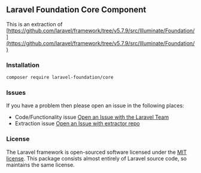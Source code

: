 ## Laravel Foundation Core Component

This is an extraction of [https://github.com/laravel/framework/tree/v5.7.9/src/Illuminate/Foundation/](https://github.com/laravel/framework/tree/v5.7.9/src/Illuminate/Foundation/)

### Installation

```bash
composer require laravel-foundation/core
```


### Issues

If you have a problem then please open an issue in the following places:

* Code/Functionality issue [Open an Issue with the Laravel Team](https://github.com/laravel/framework/issues/new/choose)
* Extraction issue [Open an Issue with extractor repo](https://github.com/laravel-foundation/readme/issues/new)


### License

The Laravel framework is open-sourced software licensed under the [MIT license](http://opensource.org/licenses/MIT). This package consists almost entirely of Laravel source code, so maintains the same license.

